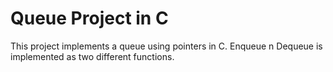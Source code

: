 # Queue Project in C

This project implements a queue using pointers in C. 
Enqueue n Dequeue is implemented as two different functions.

